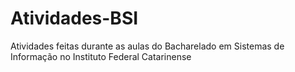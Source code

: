 # Atividades-BSI
Atividades feitas durante as aulas do Bacharelado em Sistemas de Informação no Instituto Federal Catarinense
